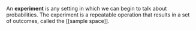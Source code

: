 An **experiment** is any setting in which we can begin to talk about probabilities. The experiment is a repeatable operation that results in a set of outcomes, called the [[sample space]].